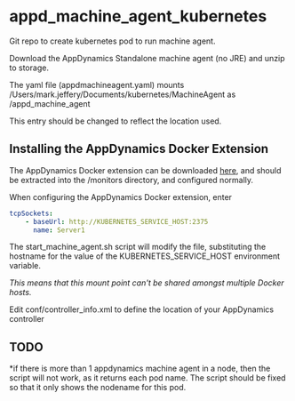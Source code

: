 # appd_machine_agent_kubernetes
Git repo to create kubernetes pod to run machine agent.

Download the AppDynamics Standalone machine agent (no JRE) and unzip to storage.

The yaml file (appdmachineagent.yaml) mounts
/Users/mark.jeffery/Documents/kubernetes/MachineAgent as /appd_machine_agent

This entry should be changed to reflect the location used.

## Installing the AppDynamics Docker Extension

The AppDynamics Docker extension can be downloaded [here](https://www.appdynamics.com/community/exchange/extension/docker-monitoring-extension/), and should be extracted into the <Machine-Agent>/monitors directory, and configured normally.

When configuring the AppDynamics Docker extension, enter

``` yaml
tcpSockets:
    - baseUrl: http://KUBERNETES_SERVICE_HOST:2375
      name: Server1
```

The start_machine_agent.sh script will modify the file, substituting the hostname for the value of the KUBERNETES_SERVICE_HOST environment variable.

*This means that this mount point can't be shared amongst multiple Docker hosts.*

Edit conf/controller_info.xml to define the location of your AppDynamics controller

## TODO

*if there is more than 1 appdynamics machine agent in a node, then the script will not work, as it returns each pod name. The script should be fixed so that it only shows the nodename for this pod.
